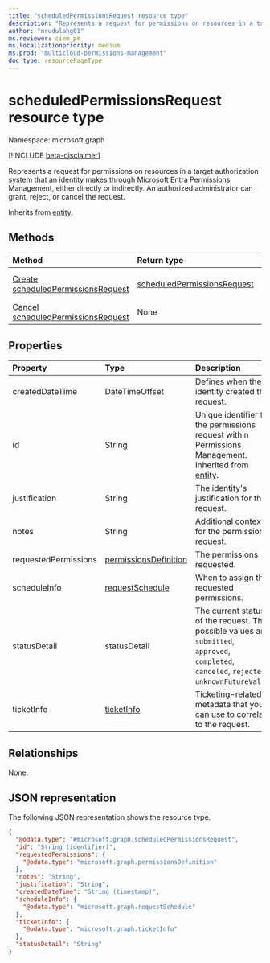 ```yaml
---
title: "scheduledPermissionsRequest resource type"
description: "Represents a request for permissions on resources in a target authorization system that an identity makes through Microsoft Entra Permissions Management, either directly or indirectly."
author: "mrudulahg01"
ms.reviewer: ciem_pm
ms.localizationpriority: medium
ms.prod: "multicloud-permissions-management"
doc_type: resourcePageType
---
```


# scheduledPermissionsRequest resource type

Namespace: microsoft.graph

[!INCLUDE [beta-disclaimer](../../includes/beta-disclaimer.md)]

Represents a request for permissions on resources in a target authorization system that an identity makes through Microsoft Entra Permissions Management, either directly or indirectly. An authorized administrator can grant, reject, or cancel the request.

Inherits from [entity](../resources/entity.md).

## Methods
|Method|Return type|Description|
|:---|:---|:---|
|[Create scheduledPermissionsRequest](../api/permissionsmanagement-post-scheduledpermissionsrequests.md)|[scheduledPermissionsRequest](../resources/scheduledpermissionsrequest.md)|Create a new [scheduledPermissionsRequest](../resources/scheduledpermissionsrequest.md) object.|
|[Cancel scheduledPermissionsRequest](../api/scheduledpermissionsrequest-cancelall.md)|None|Cancels a [scheduledPermissionsRequest](../resources/scheduledpermissionsrequest.md).|

## Properties
|Property|Type|Description|
|:---|:---|:---|
|createdDateTime|DateTimeOffset|Defines when the identity created the request.|
|id|String|Unique identifier for the permissions request within Permissions Management. Inherited from [entity](../resources/entity.md).|
|justification|String|The identity's justification for the request.|
|notes|String|Additional context for the permissions request.|
|requestedPermissions|[permissionsDefinition](../resources/permissionsdefinition.md)|The permissions requested.|
|scheduleInfo|[requestSchedule](../resources/requestschedule.md)|When to assign the requested permissions.|
|statusDetail|statusDetail|The current status of the request. The possible values are: `submitted`, `approved`, `completed`, `canceled`, `rejected`, `unknownFutureValue`.|
|ticketInfo|[ticketInfo](../resources/ticketinfo.md)|Ticketing-related metadata that you can use to correlate to the request.|

## Relationships
None.

## JSON representation
The following JSON representation shows the resource type.
<!-- {
  "blockType": "resource",
  "keyProperty": "id",
  "@odata.type": "microsoft.graph.scheduledPermissionsRequest",
  "baseType": "microsoft.graph.entity",
  "openType": false
}
-->
``` json
{
  "@odata.type": "#microsoft.graph.scheduledPermissionsRequest",
  "id": "String (identifier)",
  "requestedPermissions": {
    "@odata.type": "microsoft.graph.permissionsDefinition"
  },
  "notes": "String",
  "justification": "String",
  "createdDateTime": "String (timestamp)",
  "scheduleInfo": {
    "@odata.type": "microsoft.graph.requestSchedule"
  },
  "ticketInfo": {
    "@odata.type": "microsoft.graph.ticketInfo"
  },
  "statusDetail": "String"
}
```

